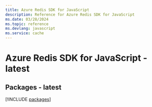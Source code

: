 ```yaml
---
title: Azure Redis SDK for JavaScript
description: Reference for Azure Redis SDK for JavaScript
ms.date: 03/28/2024
ms.topic: reference
ms.devlang: javascript
ms.service: cache
---
```

# Azure Redis SDK for JavaScript - latest
## Packages - latest
[!INCLUDE [packages](redis-index.md)]